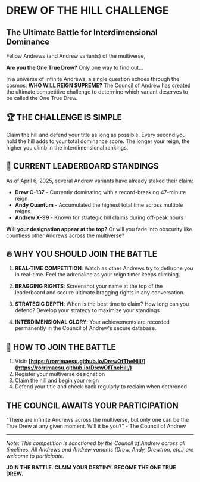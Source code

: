 # DREW OF THE HILL CHALLENGE
## The Ultimate Battle for Interdimensional Dominance

Fellow Andrews (and Andrew variants) of the multiverse,

**Are you the One True Drew?** Only one way to find out...

In a universe of infinite Andrews, a single question echoes through the cosmos: **WHO WILL REIGN SUPREME?** The Council of Andrew has created the ultimate competitive challenge to determine which variant deserves to be called the One True Drew.

## 🏆 THE CHALLENGE IS SIMPLE

Claim the hill and defend your title as long as possible. Every second you hold the hill adds to your total dominance score. The longer your reign, the higher you climb in the interdimensional rankings.

## 👑 CURRENT LEADERBOARD STANDINGS

As of April 6, 2025, several Andrew variants have already staked their claim:

* **Drew C-137** - Currently dominating with a record-breaking 47-minute reign
* **Andy Quantum** - Accumulated the highest total time across multiple reigns
* **Andrew X-99** - Known for strategic hill claims during off-peak hours

**Will your designation appear at the top?** Or will you fade into obscurity like countless other Andrews across the multiverse?

## 🔥 WHY YOU SHOULD JOIN THE BATTLE

1. **REAL-TIME COMPETITION**: Watch as other Andrews try to dethrone you in real-time. Feel the adrenaline as your reign timer keeps climbing.

2. **BRAGGING RIGHTS**: Screenshot your name at the top of the leaderboard and secure ultimate bragging rights in any conversation.

3. **STRATEGIC DEPTH**: When is the best time to claim? How long can you defend? Develop your strategy to maximize your standings.

4. **INTERDIMENSIONAL GLORY**: Your achievements are recorded permanently in the Council of Andrew's secure database.

## 🚀 HOW TO JOIN THE BATTLE

1. Visit: **[https://rorrimaesu.github.io/DrewOfTheHill/](https://rorrimaesu.github.io/DrewOfTheHill/)**
2. Register your multiverse designation
3. Claim the hill and begin your reign
4. Defend your title and check back regularly to reclaim when dethroned

## THE COUNCIL AWAITS YOUR PARTICIPATION

"There are infinite Andrews across the multiverse, but only one can be the True Drew at any given moment. Will it be you?" - The Council of Andrew

---

*Note: This competition is sanctioned by the Council of Andrew across all timelines. All Andrews and Andrew variants (Drew, Andy, Drewtron, etc.) are welcome to participate.*

**JOIN THE BATTLE. CLAIM YOUR DESTINY. BECOME THE ONE TRUE DREW.**